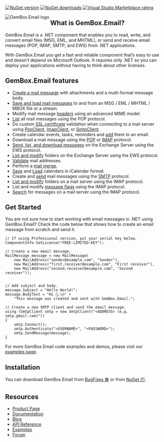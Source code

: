 [![NuGet version](https://img.shields.io/nuget/v/GemBox.Email?style=for-the-badge)](https://www.nuget.org/packages/GemBox.Email/) [![NuGet downloads](https://img.shields.io/nuget/dt/GemBox.Email?style=for-the-badge)](https://www.nuget.org/packages/GemBox.Email/) [![Visual Studio Marketplace rating](https://img.shields.io/visual-studio-marketplace/stars/GemBoxSoftware.GemBoxEmail?style=for-the-badge)](https://marketplace.visualstudio.com/items?itemName=GemBoxSoftware.GemBoxEmail)

<img src="https://www.gemboxsoftware.com/images/NugetGbe.png" alt="GemBox.Email logo" align="left" />

## What is GemBox.Email?

GemBox.Email is a .NET component that enables you to read, write, and convert email files (MSG, EML, and MHTML), or send and receive email messages (POP, IMAP, SMTP, and EWS) from .NET applications.

With GemBox.Email you get a fast and reliable component that’s easy to use and doesn't depend on Microsoft Outlook. It requires only .NET so you can deploy your applications without having to think about other licenses.

## GemBox.Email features

- [Create a mail message](https://www.gemboxsoftware.com/email/examples/send-html-email-with-attachment-c-sharp-vb-net/603) with attachments and a multi-format message body.
- [Save and load mail messages](https://www.gemboxsoftware.com/email/examples/c-sharp-outlook-msg-eml-mht/106) to and from an MSG / EML / MHTML / MBOX file or a stream.
- Modify mail message [headers](https://www.gemboxsoftware.com/email/examples/headers/604) using an advanced MIME model.
- [List](https://www.gemboxsoftware.com/email/examples/list-email-messages-pop/702) all mail messages using the POP protocol.
- Do custom [SSL certificate](https://www.gemboxsoftware.com/email/examples/ssl-certificate-validation-pop/706) validation when connecting to a mail server using [PopClient](https://www.gemboxsoftware.com/email/examples/c-sharp-pop3-client/701), [ImapClient](https://www.gemboxsoftware.com/email/examples/c-sharp-imap-client/301), or [SmtpClient](https://www.gemboxsoftware.com/email/examples/c-sharp-smtp-client/801).
- Create calendar events, tasks, reminders and [add](https://www.gemboxsoftware.com/email/examples/add-calendar-to-mail-message/903) them to an email.
- Download a mail message using the [POP](https://www.gemboxsoftware.com/email/examples/c-sharp-pop3-client/701) or [IMAP](https://www.gemboxsoftware.com/email/examples/c-sharp-imap-client/301) protocol.
- [Send, list, and download messages](https://www.gemboxsoftware.com/email/examples/send-email-exchange-ews/1001) on the Exchange Server using the EWS protocol.
- [List and modify](https://www.gemboxsoftware.com/email/examples/modify-folders-exchange-ews/1003) folders on the Exchange Server using the EWS protocol.
- [Validate](https://www.gemboxsoftware.com/email/examples/c-sharp-validate-email/401) mail addresses.
- Perform a [mail merge](https://www.gemboxsoftware.com/email/examples/c-sharp-vb-net-mail-merge-datatable/501).
- [Save](https://www.gemboxsoftware.com/email/examples/create-and-save-calendar/901) and [Load](https://www.gemboxsoftware.com/email/examples/load-calendar/902) calendars in iCalendar format.
- Create and [send](https://www.gemboxsoftware.com/email/examples/send-email-c-sharp-vb-asp-net/101) mail messages using the [SMTP](https://www.gemboxsoftware.com/email/examples/c-sharp-smtp-client/801) protocol.
- [List and modify](https://www.gemboxsoftware.com/email/examples/imap-email-folders/302) folders on a mail server using the IMAP protocol.
- List and modify [message flags](https://www.gemboxsoftware.com/email/examples/message-flags/306) using the IMAP protocol.
- [Search](https://www.gemboxsoftware.com/email/examples/c-sharp-vb-net-search-emails/308) for messages on a mail server using the IMAP protocol.

## Get Started

You are not sure how to start working with email messages in .NET using GemBox.Email? Check the code below that shows how to create an email message from scratch and send it.

```CSharp
// If using Professional version, put your serial key below.
ComponentInfo.SetLicense("FREE-LIMITED-KEY");
 
// Create a new email message.
MailMessage message = new MailMessage(
    new MailAddress("sender@example.com", "Sender"),
    new MailAddress("first.receiver@example.com", "First receiver"),
    new MailAddress("second.receiver@example.com", "Second receiver"));


// Add subject and body.
message.Subject = "Hello World!";
message.BodyText = "Hi 👋,\n" +
    "This message was created and sent with GemBox.Email.";

// Create a new SMTP client and send the email message.
using (SmtpClient smtp = new SmtpClient("<ADDRESS> (e.g. smtp.gmail.com)"))
{
    smtp.Connect();
    smtp.Authenticate("<USERNAME>", "<PASSWORD>");
    smtp.SendMessage(message);
}
```

For more GemBox.Email code examples and demos, please visit our [examples page](https://www.gemboxsoftware.com/email/examples/c-sharp-vb-net-email-library/201).

## Installation

You can download GemBox.Email from [BugFixes 🛠️](https://www.gemboxsoftware.com/email/downloads/bugfixes.html) or from [NuGet 📦](https://www.nuget.org/packages/GemBox.Email/).

## Resources

* [Product Page](https://www.gemboxsoftware.com/email)
* [Documentation](https://www.gemboxsoftware.com/email/docs/introduction.html)
* [Blog](https://www.gemboxsoftware.com/gembox-email)
* [API Reference](https://www.gemboxsoftware.com/email/docs/GemBox.Email)
* [Examples](https://www.gemboxsoftware.com/email/examples/)
* [Forum](https://forum.gemboxsoftware.com/c/gembox-spreadsheet/5)
